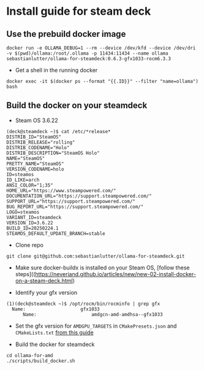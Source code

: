 # Install guide for steam deck

## Use the prebuild docker image
```
docker run -e OLLAMA_DEBUG=1 --rm --device /dev/kfd --device /dev/dri -v $(pwd)/ollama:/root/.ollama -p 11434:11434 --name ollama sebastianlutter/ollama-for-steamdeck:0.6.3-gfx1033-rocm6.3.3
```

* Get a shell in the running docker
```
docker exec -it $(docker ps --format "{{.ID}}" --filter "name=ollama") bash
```

## Build the docker on your steamdeck
* Steam OS 3.6.22
```
(deck@steamdeck ~)$ cat /etc/*release*
DISTRIB_ID="SteamOS"
DISTRIB_RELEASE="rolling"
DISTRIB_CODENAME="Holo"
DISTRIB_DESCRIPTION="SteamOS Holo"
NAME="SteamOS"
PRETTY_NAME="SteamOS"
VERSION_CODENAME=holo
ID=steamos
ID_LIKE=arch
ANSI_COLOR="1;35"
HOME_URL="https://www.steampowered.com/"
DOCUMENTATION_URL="https://support.steampowered.com/"
SUPPORT_URL="https://support.steampowered.com/"
BUG_REPORT_URL="https://support.steampowered.com/"
LOGO=steamos
VARIANT_ID=steamdeck
VERSION_ID=3.6.22
BUILD_ID=20250224.1
STEAMOS_DEFAULT_UPDATE_BRANCH=stable
```

* Clone repo
```
git clone git@github.com:sebastianlutter/ollama-for-steamdeck.git
```

* Make sure docker-buildx is installed on your Steam OS, [follow these steps]((https://neveriand.github.io/articles/new/new-02-install-docker-on-a-steam-deck.html)

* Identify your gfx version
```
(1)(deck@steamdeck ~)$ /opt/rocm/bin/rocminfo | grep gfx
  Name:                    gfx1033                            
      Name:                    amdgcn-amd-amdhsa--gfx1033
```

* Set the gfx version for `AMDGPU_TARGETS` in `CMakePresets.json` and `CMakeLists.txt` [from this guide](https://github.com/likelovewant/ollama-for-amd/wiki)

* Build the docker for steamdeck
```
cd ollama-for-amd
./scripts/build_docker.sh
```

